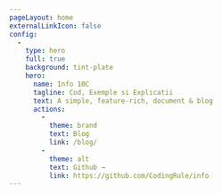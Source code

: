 ```yaml
---
pageLayout: home
externalLinkIcon: false
config:
  -
    type: hero
    full: true
    background: tint-plate
    hero:
      name: Info 10C
      tagline: Cod, Exemple si Explicatii
      text: A simple, feature-rich, document & blog
      actions:
        -
          theme: brand
          text: Blog
          link: /blog/
        -
          theme: alt
          text: Github →
          link: https://github.com/CodingRule/info
---
```

